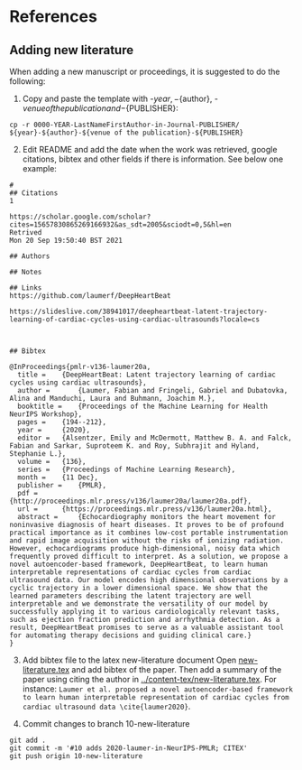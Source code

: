 # References 

## Adding new literature
When adding a new manuscript or proceedings, it is suggested to do the following:
1. Copy and paste the template with -${year}, -${author}, -${venue of the publication} and -${PUBLISHER}:
``` 
cp -r 0000-YEAR-LastNameFirstAuthor-in-Journal-PUBLISHER/ ${year}-${author}-${venue of the publication}-${PUBLISHER}
```

2. Edit README and add the date when the work was retrieved, google citations, bibtex and other fields if there is information. See below one example:
```  
# 
## Citations
1

https://scholar.google.com/scholar?cites=15657830865269166932&as_sdt=2005&sciodt=0,5&hl=en
Retrived
Mon 20 Sep 19:50:40 BST 2021

## Authors 

## Notes

## Links 
https://github.com/laumerf/DeepHeartBeat

https://slideslive.com/38941017/deepheartbeat-latent-trajectory-learning-of-cardiac-cycles-using-cardiac-ultrasounds?locale=cs



## Bibtex 

@InProceedings{pmlr-v136-laumer20a,
  title = 	 {DeepHeartBeat: Latent trajectory learning of cardiac cycles using cardiac ultrasounds},
  author =       {Laumer, Fabian and Fringeli, Gabriel and Dubatovka, Alina and Manduchi, Laura and Buhmann, Joachim M.},
  booktitle = 	 {Proceedings of the Machine Learning for Health NeurIPS Workshop},
  pages = 	 {194--212},
  year = 	 {2020},
  editor = 	 {Alsentzer, Emily and McDermott, Matthew B. A. and Falck, Fabian and Sarkar, Suproteem K. and Roy, Subhrajit and Hyland, Stephanie L.},
  volume = 	 {136},
  series = 	 {Proceedings of Machine Learning Research},
  month = 	 {11 Dec},
  publisher =    {PMLR},
  pdf = 	 {http://proceedings.mlr.press/v136/laumer20a/laumer20a.pdf},
  url = 	 {https://proceedings.mlr.press/v136/laumer20a.html},
  abstract = 	 {Echocardiography monitors the heart movement for noninvasive diagnosis of heart diseases. It proves to be of profound practical importance as it combines low-cost portable instrumentation and rapid image acquisition without the risks of ionizing radiation. However, echocardiograms produce high-dimensional, noisy data which frequently proved difficult to interpret. As a solution, we propose a novel autoencoder-based framework, DeepHeartBeat, to learn human interpretable representations of cardiac cycles from cardiac ultrasound data. Our model encodes high dimensional observations by a cyclic trajectory in a lower dimensional space. We show that the learned parameters describing the latent trajectory are well interpretable and we demonstrate the versatility of our model by successfully applying it to various cardiologically relevant tasks, such as ejection fraction prediction and arrhythmia detection. As a result, DeepHeartBeat promises to serve as a valuable assistant tool for automating therapy decisions and guiding clinical care.}
}

```

3. Add bibtex file to the latex new-literature document
Open [new-literature.tex](new-literature.bib) and add bibtex of the paper. 
Then add a summary of the paper using citing the author in [../content-tex/new-literature.tex](../content-tex/new-literature.tex). 
For instance: `Laumer et al. proposed a novel autoencoder-based framework to learn human interpretable representation of cardiac cycles from cardiac ultrasound data \cite{laumer2020}`.

4. Commit changes to branch 10-new-literature 
```
git add .
git commit -m '#10 adds 2020-laumer-in-NeurIPS-PMLR; CITEX'
git push origin 10-new-literature  
```
